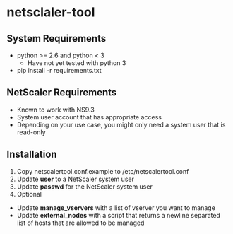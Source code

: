 # netsclaler-tool

## System Requirements
*  python >= 2.6 and python < 3
   * Have not yet tested with python 3
*  pip install -r requirements.txt

## NetScaler Requirements
*  Known to work with NS9.3
*  System user account that has appropriate access
  * Depending on your use case, you might only need a system user that is read-only

## Installation
1.  Copy netscalertool.conf.example to /etc/netscalertool.conf
1.  Update __user__ to a NetScaler system user
1.  Update __passwd__ for the NetScaler system user
1.  Optional
  * Update __manage_vservers__ with a list of vserver you want to manage
  * Update __external_nodes__ with a script that returns a newline separated list of
    hosts that are allowed to be managed
